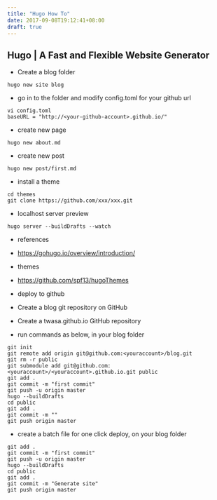 ```yaml
---
title: "Hugo How To"
date: 2017-09-08T19:12:41+08:00
draft: true
---
```


## Hugo | A Fast and Flexible Website Generator
- Create a blog folder

```
hugo new site blog
```

- go in to the folder and modify config.toml for your github url

```
vi config.toml
baseURL = "http://<your-github-account>.github.io/"
```

- create new page

```
hugo new about.md
```

- create new post

```
hugo new post/first.md
```

- install a theme

```
cd themes
git clone https://github.com/xxx/xxx.git
```

- localhost server preview

```
hugo server --buildDrafts --watch

```

- references
 - https://gohugo.io/overview/introduction/
- themes
 - https://github.com/spf13/hugoThemes

- deploy to github
 - Create a blog git repository on GitHub
 - Create a twasa.github.io GitHub repository
 - run commands as below, in your blog folder

```
git init
git remote add origin git@github.com:<youraccount>/blog.git
git rm -r public
git submodule add git@github.com:<youraccount>/<youraccount>.github.io.git public
git add .
git commit -m "first commit"
git push -u origin master
hugo --buildDrafts
cd public
git add .
git commit -m ""
git push origin master
```

- create a batch file for one click deploy, on your blog folder

```
git add .
git commit -m "first commit"
git push -u origin master
hugo --buildDrafts
cd public
git add .
git commit -m "Generate site"
git push origin master
```